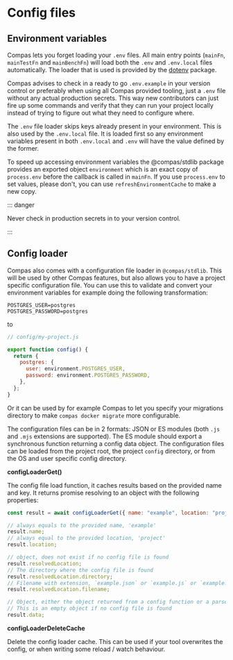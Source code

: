 # Config files

## Environment variables

Compas lets you forget loading your `.env` files. All main entry points
(`mainFn`, `mainTestFn` and `mainBenchFn`) will load both the `.env` and
`.env.local` files automatically. The loader that is used is provided by the
[dotenv](https://www.npmjs.com/package/dotenv) package.

Compas advises to check in a ready to go `.env.example` in your version control
or preferably when using all Compas provided tooling, just a `.env` file without
any actual production secrets. This way new contributors can just fire up some
commands and verify that they can run your project locally instead of trying to
figure out what they need to configure where.

The `.env` file loader skips keys already present in your environment. This is
also used by the `.env.local` file. It is loaded first so any environment
variables present in both `.env.local` and `.env` will have the value defined by
the former.

To speed up accessing environment variables the @compas/stdlib package provides
an exported object `environment` which is an exact copy of `process.env` before
the callback is called in `mainFn`. If you use `process.env` to set values,
please don't, you can use `refreshEnvironmentCache` to make a new copy.

::: danger

Never check in production secrets in to your version control.

:::

## Config loader

Compas also comes with a configuration file loader in `@compas/stdlib`. This
will be used by other Compas features, but also allows you to have a project
specific configuration file. You can use this to validate and convert your
environment variables for example doing the following transformation:

```.dotenv
POSTGRES_USER=postgres
POSTGRES_PASSWORD=postgres
```

to

```js
// config/my-project.js

export function config() {
  return {
    postgres: {
      user: environment.POSTGRES_USER,
      password: environment.POSTGRES_PASSWORD,
    },
  };
}
```

Or it can be used by for example Compas to let you specify your migrations
directory to make `compas docker migrate` more configurable.

The configuration files can be in 2 formats: JSON or ES modules (both `.js` and
`.mjs` extensions are supported). The ES module should export a synchronous
function returning a config data object. The configuration files can be loaded
from the project root, the project `config` directory, or from the OS and user
specific config directory.

**configLoaderGet()**

The config file load function, it caches results based on the provided name and
key. It returns promise resolving to an object with the following properties:

```js
const result = await configLoaderGet({ name: "example", location: "project" });

// always equals to the provided name, 'example'
result.name;
// always equal to the provided location, 'project'
result.location;

// object, does not exist if no config file is found
result.resolvedLocation;
// The directory where the config file is found
result.resolvedLocation.directory;
// Filename with extension, `example.json` or `example.js` or `example.mjs`
result.resolvedLocation.filename;

// Object, either the object returned from a config function or a parsed json file.
// This is an empty object if no config file is found
result.data;
```

**configLoaderDeleteCache**

Delete the config loader cache. This can be used if your tool overwrites the
config, or when writing some reload / watch behaviour.
